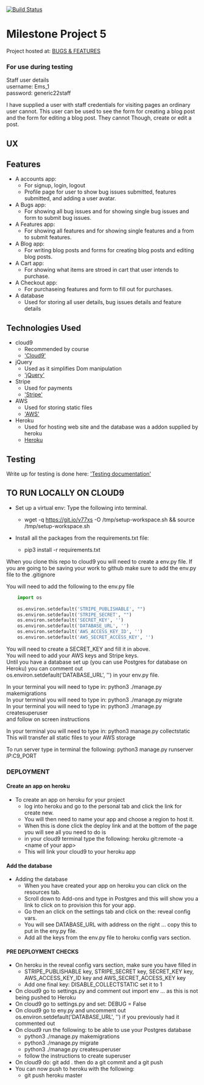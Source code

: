 [![Build Status](https://travis-ci.com/JohnL3/milestone-project-five.svg?branch=master)](https://travis-ci.com/JohnL3/milestone-project-five)

# Milestone Project 5
Project hosted at: [BUGS & FEATURES](https://bugs-features.herokuapp.com/) 


### For use during testing

Staff user details  
username: Ems_1  
password: generic22staff  

I have supplied a user with staff credentials for visiting pages an ordinary user cannot.
This user can be used to see the form for creating a blog post and the form for editing a blog post.
They cannot Though, create or edit a post.


## UX

## Features

- A accounts app:  
  - For signup, login, logout
  - Profile page for user to show bug issues submitted, features submitted, and adding a user avatar.
- A Bugs app:
  - For showing all bug issues and for showing single bug issues and form to submit bug issues.
- A Features app:
  - For showing all features and for showing single features and a from to submit features. 
- A Blog app:
  - For writing blog posts and forms for creating blog posts and editing blog posts. 
- A Cart app:
  - For showing what items are stroed in cart that user intends to purchase.
- A Checkout app:
  - For purchaseing features and form to fill out for purchases.
- A database
  - Used for storing all user details, bug issues details and feature details


## Technologies Used

- cloud9
  - Recommended by course
  - ['Cloud9'](https://ide.c9.io/)
- jQuery
  - Used as it simplifies Dom manipulation
  - ['jQuery'](https://api.jquery.com/)
- Stripe
  - Used for payments
  - ['Stripe'](https://stripe.com/ie)
- AWS
  - Used for storing static files
  - ['AWS'](https://aws.amazon.com/)
- Heroku
  - Used for hosting web site and the database was a addon supplied by heroku
  - [Heroku](https://www.heroku.com/products)



## Testing

Write up for testing is done here: ['Testing documentation'](./testing_doc.md)  

## TO RUN LOCALLY ON CLOUD9
- Set up a virtual env: Type the following into terminal.  
  - wget -q https://git.io/v77xs -O /tmp/setup-workspace.sh && source /tmp/setup-workspace.sh

- Install all the packages from the requirements.txt file: 
  - pip3 install -r requirements.txt


When you clone this repo to cloud9 you will need to create a env.py file. If you are going to be saving your work
to github make sure to add the env.py file to the .gitignore

You will need to add the following to the env.py file  

```python
    import os
    
    os.environ.setdefault('STRIPE_PUBLISHABLE', "")
    os.environ.setdefault('STRIPE_SECRET', "")
    os.environ.setdefault('SECRET_KEY', '')
    os.environ.setdefault('DATABASE_URL', '')
    os.environ.setdefault('AWS_ACCESS_KEY_ID', '')
    os.environ.setdefault('AWS_SECRET_ACCESS_KEY', '')
```

You will need to create a SECRET_KEY and fill it in above.  
You will need to add your AWS keys and Stripe keys.  
Until you have a database set up (you can use Postgres for database on Heroku) you can comment out  
os.environ.setdefault('DATABASE_URL', '') in your env.py file.  

In your terminal you will need to type in: python3 ./manage.py makemigrations  
In your terminal you will need to type in: python3 ./manage.py migrate  
In your terminal you will need to type in: python3 ./manage.py createsuperuser  
and follow on screen instructions

In your terminal you will need to type in: python3 manage.py collectstatic  
This will transfer all static files to your AWS storage

To run server type in terminal the following:
python3 manage.py runserver $IP:$C9_PORT 

### DEPLOYMENT

#### Create an app on heroku

- To create an app on heroku for your project
  - log into heroku and go to the personal tab and click the link for create new. 
  - You will then need to name your app and choose a region to host it.
  - When this is done click the deploy link and at the bottom of the page you will see all you need to do is
  - in your cloud9 terminal type the following: heroku git:remote -a \<name of your app\> 
  - This will link your cloud9 to your heroku app

#### Add the database

- Adding the database
  - When you have created your app on heroku you can click on the resources tab.  
  - Scroll down to Add-ons and type in Postgres and this will show you a link to click on to provision this for your app.
  - Go then an click on the settings tab and click on the: reveal config vars.    
  - You will see DATABASE_URL with address on the right ... copy this to put in the eny.py file.     
  - Add all the keys from the env.py file to heroku config vars section.


#### PRE DEPLOYMENT CHECKS

- On heroku in the reveal config vars section, make sure you have filled in
  - STRIPE_PUBLISHABLE key, STRIPE_SECRET key, SECRET_KEY key, AWS_ACCESS_KEY_ID key and AWS_SECRET_ACCESS_KEY key
  - Add one final key: DISABLE_COLLECTSTATIC set it to 1
- On cloud9 go to settings.py and comment out import env ... as this is not being pushed to Heroku
- On cloud9 go to settings.py and set: DEBUG = False
- On cloud9 go to eny.py and uncomment out os.environ.setdefault('DATABASE_URL', '') if you previously had it commented out
- On cloud9 run the following: to be able to use your Postgres database
  - python3 ./manage.py makemigrations
  - python3 ./manage.py migrate
  - python3 ./manage.py createsuperuser 
  - follow the instructions to create superuser
- On cloud9 do: git add . then do a git commit and a git push
- You can now push to heroku with the following:
  - git push heroku master
  

